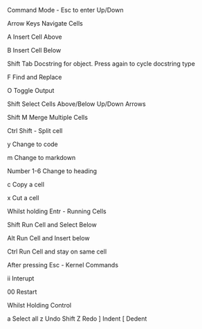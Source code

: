 Command Mode -	Esc to enter
Up/Down 

Arrow Keys	  	Navigate Cells

A 				Insert Cell Above

B 				Insert Cell Below

Shift Tab 		Docstring for object. Press
				again to cycle docstring type
				
F 				Find and Replace

O 				Toggle Output

Shift			Select Cells Above/Below
Up/Down
Arrows

Shift M 		Merge Multiple Cells

Ctrl Shift - 	Split cell

y 				Change to code

m 				Change to markdown

Number 1-6		Change to heading

c 				Copy a cell

x 				Cut a cell

Whilst holding Entr - Running Cells

Shift 			Run Cell and Select Below

Alt 			Run Cell and Insert below

Ctrl 			Run Cell and stay on same cell

After pressing Esc - Kernel Commands

ii 				Interupt

00 				Restart

Whilst Holding Control

a 				Select all
z				Undo
Shift Z 		Redo
] 				Indent
[ 				Dedent